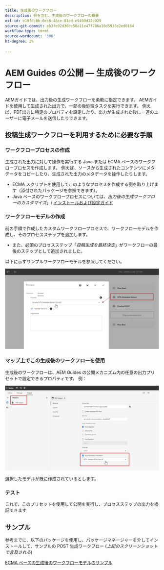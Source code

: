 ```yaml
---
title: 生成後のワークフロー
description: 例を含む、生成後のワークフローの概要
exl-id: e19fdc0b-0ec6-46ce-81ed-e9490d12c029
source-git-commit: eb3fe92d36bc58a11e47f786a10d5938e2ed0184
workflow-type: tm+mt
source-wordcount: '306'
ht-degree: 2%

---
```


# AEM Guides の公開 — 生成後のワークフロー

AEMガイドでは、出力後の生成ワークフローを柔軟に指定できます。 AEMガイドを使用して生成された出力で、一部の後処理タスクを実行できます。
例えば、PDF出力に特定のプロパティを設定したり、出力が生成された後に一連のユーザーに電子メールを送信したりできます。


## 投稿生成ワークフローを利用するために必要な手順

### ワークフロープロセスの作成

生成された出力に対して操作を実行する Java または ECMA ベースのワークフロープロセスを作成します。 例えば、ソースから生成されたコンテンツにメタデータをコピーしたり、生成された出力のメタデータを操作したりします。
- ECMA スクリプトを使用してこのようなプロセスを作成する例を取り上げます（添付されたパッケージを参照できます）。
- Java ベースのワークフロープロセスについては、*出力後の生成ワークフローのカスタマイズ*」/ [インストールおよび設定ガイド](https://helpx.adobe.com/content/dam/help/en/xml-documentation-solution/4-2/Adobe-Experience-Manager-Guides_UUID_Installation-Configuration-Guide_EN.pdf#page=119)


### ワークフローモデルの作成

前の手順で作成したカスタムワークフロープロセスで、ワークフローモデルを作成し、そのプロセスステップを追加します。
- また、必須のプロセスステップ「*投稿生成を最終決定*」がワークフローの最後のステップとして追加されました。

以下に示すサンプルワークフローモデルを参照してください。

![生成後のワークフローモデル](../assets/workflows/pgwf-workflow-model.png)


### マップ上でこの生成後のワークフローを使用

生成後のワークフローは、AEM Guides の公開メカニズム内の任意の出力プリセットで設定できるプロパティです。 例：

![出力プリセットでの生成後のワークフロー](../assets/workflows/pgwf-preset-settings.png)


選択したモデルが既に作成されているとします。


### テスト

これで、このプリセットを使用して公開を実行し、プロセスステップの出力を検証できます


## サンプル

参考までに、以下のパッケージを使用し、パッケージマネージャーを介してインストールして、サンプルの POST 生成ワークフロー (*上記のスクリーンショットで言及される*)

[ECMA ベースの生成後のワークフローモデルのサンプル](../assets/workflows/sample-pgwf-ecma-test-wfmetadata.zip)
